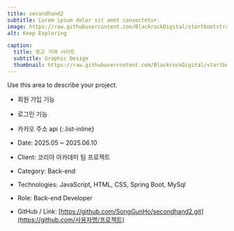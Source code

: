 ```yaml
---
title: secondhand2
subtitle: Lorem ipsum dolor sit amet consectetur.
image: https://raw.githubusercontent.com/BlackrockDigital/startbootstrap-agency/master/src/assets/img/portfolio/02-full.jpg
alt: Keep Exploring

caption:
  title: 중고 거래 사이트
  subtitle: Graphic Design
  thumbnail: https://raw.githubusercontent.com/BlackrockDigital/startbootstrap-agency/master/src/assets/img/portfolio/02-thumbnail.jpg
---
```


Use this area to describe your project.

- 회원 가입 기능
- 로그인 기능
- 카카오 주소 api
  {:.list-inline}

- Date: 2025.05 ~ 2025.06.10
- Client: 코리아 아카데미 팀 프로젝트
- Category: Back-end
- Technologies: JavaScript, HTML, CSS,  Spring Boot, MySql
- Role: Back-end Developer
- GitHub / Link: [https://github.com/SongGunHo/secondhand2.git](https://github.com/사용자명/프로젝트)
